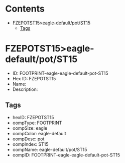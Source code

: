 



Contents
========

* [FZEPOTST15>eagle-default/pot/ST15](#fzepotst15eagle-defaultpotst15)
	* [Tags](#tags)

# FZEPOTST15>eagle-default/pot/ST15

- ID: FOOTPRINT-eagle-eagle-default-pot-ST15
- Hex ID: FZEPOTST15
- Name: 
- Description: 

## Tags

- hexID: FZEPOTST15
- oompType: FOOTPRINT
- oompSize: eagle
- oompColor: eagle-default
- oompDesc: pot
- oompIndex: ST15
- oompName: eagle-default/pot/ST15
- oompID: FOOTPRINT-eagle-eagle-default-pot-ST15
